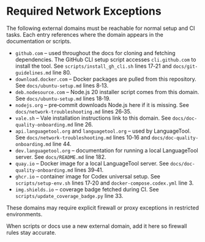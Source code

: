 # Required Network Exceptions

The following external domains must be reachable for normal setup and CI tasks. Each entry references where the domain appears in the documentation or scripts.

- `github.com` – used throughout the docs for cloning and fetching dependencies. The GitHub CLI setup script accesses `cli.github.com` to install the tool. See `scripts/install_gh_cli.sh` lines 17‑21 and `docs/git-guidelines.md` line 80.
- `download.docker.com` – Docker packages are pulled from this repository. See `docs/ubuntu-setup.md` lines 8‑13.
- `deb.nodesource.com` – Node.js 20 installer script comes from this domain. See `docs/ubuntu-setup.md` lines 18‑19.
- `nodejs.org` – pre‑commit downloads Node.js here if it is missing. See `docs/network-troubleshooting.md` lines 26‑35.
- `vale.sh` – Vale installation instructions link to this domain. See `docs/doc-quality-onboarding.md` line 26.
- `api.languagetool.org` and `languagetool.org` – used by LanguageTool. See `docs/network-troubleshooting.md` lines 10‑16 and `docs/doc-quality-onboarding.md` line 44.
- `dev.languagetool.org` – documentation for running a local LanguageTool server. See `docs/README.md` line 182.
- `quay.io` – Docker image for a local LanguageTool server. See `docs/doc-quality-onboarding.md` lines 39‑41.
- `ghcr.io` – container image for Codex universal setup. See `scripts/setup-env.sh` lines 17‑20 and `docker-compose.codex.yml` line 3.
- `img.shields.io` – coverage badge fetched during CI. See `scripts/update_coverage_badge.py` line 33.

These domains may require explicit firewall or proxy exceptions in restricted environments.

When scripts or docs use a new external domain, add it here so firewall rules stay accurate.
